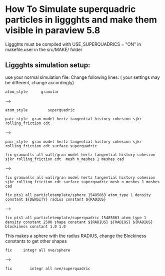 # How To Simulate superquadric particles in liggghts and make them visible in paraview 5.8

Liggghts must be compiled with 
USE_SUPERQUADRICS = "ON"
in makefile.user in the src/MAKE/ folder

## Liggghts simulation setup:
use your normal simulation file. Change following lines:
( your settings may be different, change accordingly)

`atom_style      granular `

--> 

`atom_style 	    superquadric`



`pair_style  gran model hertz tangential history cohesion sjkr rolling_friction cdt `

--> 

`pair_style  gran model hertz tangential history cohesion sjkr rolling_friction cdt surface superquadric`


`fix granwalls all wall/gran model hertz tangential history cohesion sjkr rolling_friction cdt  mesh n_meshes 1 meshes cad`

-->

`fix granwalls all wall/gran model hertz tangential history cohesion sjkr rolling_friction cdt surface superquadric mesh n_meshes 1 meshes cad `


`fix pts1 all particletemplate/sphere 15485863 atom_type 1 density constant ${DENSITY} radius constant ${RADIUS}`

-->

`fix pts1 all particletemplate/superquadric 15485863 atom_type 1 density constant 2500 shape constant ${RADIUS} ${RADIUS} ${RADIUS} blockiness constant 1.0 1.0`

This makes a sphere with the radius RADIUS, change the Blockiness constants to get other shapes
 
`fix     integr all nve/sphere`

-->

`fix		integr all nve/superquadric`


